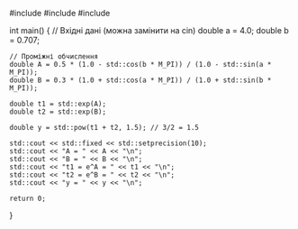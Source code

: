 #include <iostream>
#include <cmath>
#include <iomanip>

int main() {
    // Вхідні дані (можна замінити на cin)
    double a = 4.0;
    double b = 0.707;

    // Проміжні обчислення
    double A = 0.5 * (1.0 - std::cos(b * M_PI)) / (1.0 - std::sin(a * M_PI));
    double B = 0.3 * (1.0 + std::cos(a * M_PI)) / (1.0 + std::sin(b * M_PI));

    double t1 = std::exp(A);
    double t2 = std::exp(B);

    double y = std::pow(t1 + t2, 1.5); // 3/2 = 1.5

    std::cout << std::fixed << std::setprecision(10);
    std::cout << "A = " << A << "\n";
    std::cout << "B = " << B << "\n";
    std::cout << "t1 = e^A = " << t1 << "\n";
    std::cout << "t2 = e^B = " << t2 << "\n";
    std::cout << "y = " << y << "\n";

    return 0;
}
